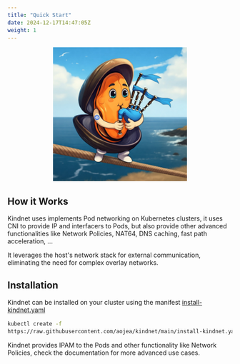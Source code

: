```yaml
---
title: "Quick Start"
date: 2024-12-17T14:47:05Z
weight: 1
---
```



<p align="center"><img alt="musselgrinho" src="/images/musselgrinho.png" width="300px" /></p>


## How it Works

Kindnet uses implements Pod networking on Kubernetes clusters, it uses CNI to provide IP and interfacers to Pods, but also provide other advanced functionalities like Network Policies, NAT64, DNS caching, fast path acceleration, ...

It leverages the host's network stack for external communication, eliminating the need for complex overlay networks.

## Installation

Kindnet can be installed on your cluster using the manifest [install-kindnet.yaml](install-kindnet.yaml)

```sh
kubectl create -f
https://raw.githubusercontent.com/aojea/kindnet/main/install-kindnet.yaml
```

Kindnet provides IPAM to the Pods and other functionality like Network Policies, check the documentation for more advanced use cases. 
